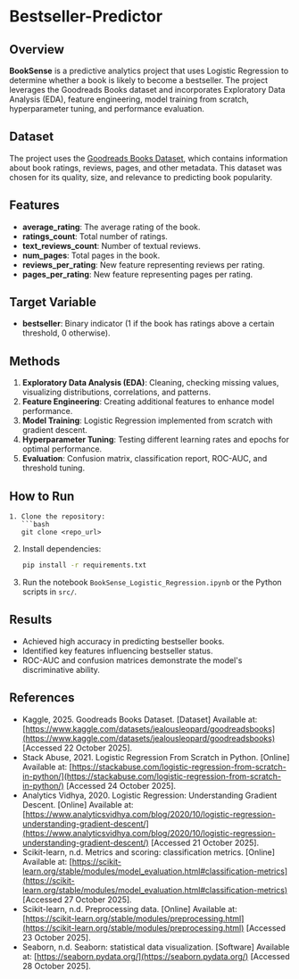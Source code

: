 # Bestseller-Predictor

## Overview
**BookSense** is a predictive analytics project that uses Logistic Regression to determine whether a book is likely to become a bestseller. The project leverages the Goodreads Books dataset and incorporates Exploratory Data Analysis (EDA), feature engineering, model training from scratch, hyperparameter tuning, and performance evaluation.

## Dataset
The project uses the [Goodreads Books Dataset](https://www.kaggle.com/datasets/jealousleopard/goodreadsbooks), which contains information about book ratings, reviews, pages, and other metadata. This dataset was chosen for its quality, size, and relevance to predicting book popularity.

## Features
- **average_rating**: The average rating of the book.  
- **ratings_count**: Total number of ratings.  
- **text_reviews_count**: Number of textual reviews.  
- **num_pages**: Total pages in the book.  
- **reviews_per_rating**: New feature representing reviews per rating.  
- **pages_per_rating**: New feature representing pages per rating.

## Target Variable
- **bestseller**: Binary indicator (1 if the book has ratings above a certain threshold, 0 otherwise).

## Methods
1. **Exploratory Data Analysis (EDA)**: Cleaning, checking missing values, visualizing distributions, correlations, and patterns.  
2. **Feature Engineering**: Creating additional features to enhance model performance.  
3. **Model Training**: Logistic Regression implemented from scratch with gradient descent.  
4. **Hyperparameter Tuning**: Testing different learning rates and epochs for optimal performance.  
5. **Evaluation**: Confusion matrix, classification report, ROC-AUC, and threshold tuning.  

## How to Run
````
1. Clone the repository:  
   ```bash
   git clone <repo_url>
````

2. Install dependencies:

   ```bash
   pip install -r requirements.txt
   ```

3. Run the notebook `BookSense_Logistic_Regression.ipynb` or the Python scripts in `src/`.

## Results

* Achieved high accuracy in predicting bestseller books.
* Identified key features influencing bestseller status.
* ROC-AUC and confusion matrices demonstrate the model's discriminative ability.

## References

* Kaggle, 2025. Goodreads Books Dataset. [Dataset] Available at: [https://www.kaggle.com/datasets/jealousleopard/goodreadsbooks](https://www.kaggle.com/datasets/jealousleopard/goodreadsbooks) [Accessed 22 October 2025].
* Stack Abuse, 2021. Logistic Regression From Scratch in Python. [Online] Available at: [https://stackabuse.com/logistic-regression-from-scratch-in-python/](https://stackabuse.com/logistic-regression-from-scratch-in-python/) [Accessed 24 October 2025].
* Analytics Vidhya, 2020. Logistic Regression: Understanding Gradient Descent. [Online] Available at: [https://www.analyticsvidhya.com/blog/2020/10/logistic-regression-understanding-gradient-descent/](https://www.analyticsvidhya.com/blog/2020/10/logistic-regression-understanding-gradient-descent/) [Accessed 21 October 2025].
* Scikit-learn, n.d. Metrics and scoring: classification metrics. [Online] Available at: [https://scikit-learn.org/stable/modules/model_evaluation.html#classification-metrics](https://scikit-learn.org/stable/modules/model_evaluation.html#classification-metrics) [Accessed 27 October 2025].
* Scikit-learn, n.d. Preprocessing data. [Online] Available at: [https://scikit-learn.org/stable/modules/preprocessing.html](https://scikit-learn.org/stable/modules/preprocessing.html) [Accessed 23 October 2025].
* Seaborn, n.d. Seaborn: statistical data visualization. [Software] Available at: [https://seaborn.pydata.org/](https://seaborn.pydata.org/) [Accessed 28 October 2025].

```
